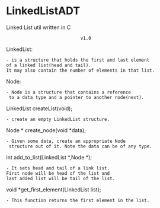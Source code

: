 # LinkedListADT
Linked List util written in C

								v1.0

LinkedList:

	- is a structure that holds the first and last element 
	of a linked list(head and tail). 
	It may also contain the number of elements in that list.


Node:

	- Node is a structure that contains a reference
	 to a data type and a pointer to another node(next).


LinkedList createList(void);

	- create an empty LinkedList structure.


Node * create_node(void *data);

	- Given some data, create an appropriate Node
	 structure out of it. Note the data can be of any type.

int add_to_list(LinkedList *,Node *);
	
	- It sets head and tail of a link list. 
	First node will be head of the list and
	last added list will be tail of the list.

void *get_first_element(LinkedList list);

	- This function returns the first element in the list. 